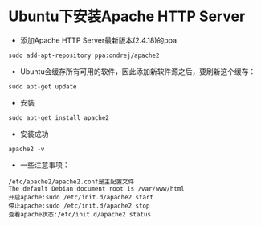 # Ubuntu下安装Apache HTTP Server

* 添加Apache HTTP Server最新版本(2.4.18)的ppa
<pre><code>sudo add-apt-repository ppa:ondrej/apache2
</code></pre>

* Ubuntu会缓存所有可用的软件，因此添加新软件源之后，要刷新这个缓存：
<pre><code>sudo apt-get update
</code></pre>

* 安装
<pre><code>sudo apt-get install apache2
</code></pre>

* 安装成功
<pre><code>apache2 -v
</code></pre>

* 一些注意事项：
<pre><code>/etc/apache2/apache2.conf是主配置文件
The default Debian document root is /var/www/html
开启apache:sudo /etc/init.d/apache2 start
停止apache:sudo /etc/init.d/apache2 stop
查看apache状态:/etc/init.d/apache2 status</code></pre>
